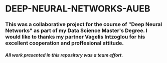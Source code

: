 # DEEP-NEURAL-NETWORKS-AUEB

### This was a collaborative project for the course of "Deep Neural Networks" as part of my Data Science Master's Degree. I would like to thanks my partner Vagelis Intzoglou for his excellent cooperation and proffesional attitude. 
##### All work presented in this repository was a team effort.
